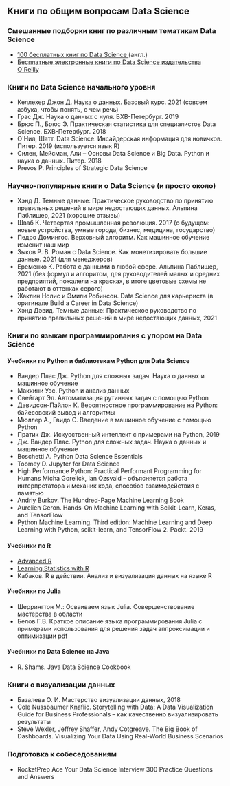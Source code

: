 ## Книги по общим вопросам Data Science
### Смешанные подборки книг по различным тематикам Data Science
- [100 бесплатных книг по Data Science ](https://www.learndatasci.com/free-data-science-books/) (англ.)
- [Бесплатные электронные книги по Data Science издательства O'Reilly](https://www.oreilly.com/data/free/archive.html)


### Книги по Data Science начального уровня
- Келлехер Джон Д. Наука о данных. Базовый курс. 2021 (совсем азбука, чтобы понять, о чем речь)
- Грас Дж. Наука о данных с нуля. БХВ-Петербург. 2019
- Брюс П., Брюс Э. Практическая статистика для специалистов Data Science. БХВ-Петербург. 2018
- О'Нил, Шатт. Data Science. Инсайдерская информация для новичков. Питер. 2019 (используется язык R)
- Силен, Мейсман, Али – Основы Data Science и Big Data. Python и наука о данных. Питер. 2018
- Prevos P. Principles of Strategic Data Science


### Научно-популярные книги о Data Science (и просто около)
- Хэнд Д. Темные данные: Практическое руководство по принятию правильных решений в мире недостающих данных. Альпина Паблишер, 2021 (хорошие отзывы)
- Шваб К. Четвертая промышленная революция. 2017 (о будущем: новые устройства, умные города, бизнес, медицина, государство)
- Педро Домингос. Верховный алгоритм. Как машинное обучение изменит наш мир
- Зыков Р. В. Роман с Data Science. Как монетизировать большие данные. 2021 (для менеджеров)
- Еременко К. Работа с данными в любой сфере. Альпина Паблишер, 2021 (без формул и алгоритом, для руководителей малых и средних предприятий, пожалели на красках, в итоге цветовые схемы не работают в оттенках серого)
- Жаклин Нолис и Эмили Робинсон. Data Science для карьериста (в оригинале Build a Career in Data Science)
- Хэнд Дэвид. Темные данные: Практическое руководство по принятию правильных решений в мире недостающих данных, 2021


### Книги по языкам программирования с упором на Data Science
#### Учебники по Python и библиотекам Python для Data Science
- Вандер Плас Дж. Python для сложных задач. Наука о данных и машинное обучение
- Маккини Уэс. Python и анализ данных
- Свейгарт Эл. Автоматизация рутинных задач с помощью Python
- Дэвидсон-Пайлон К. Вероятностное программирование на Python: байесовский вывод и алгоритмы
- Мюллер А., Гвидо С. Введение в машинное обучение с помощью Python
- Пратик Дж. Искусственный интеллект с примерами на Python, 2019
- Дж. Вандер Плас. Python для сложных задач. Наука о данных и машинное обучение
- Boschetti A. Python Data Science Essentials
- Toomey D. Jupyter for Data Science
- High Performance Python: Practical Performant Programming for Humans
Micha Gorelick, Ian Ozsvald – объясняется работа интерпретатора и механик кода, способов взаимодействия с памятью
- Andriy Burkov. The Hundred-Page Machine Learning Book
- Aurelien Geron. Hands-On Machine Learning with Scikit-Learn, Keras, and TensorFlow
- Python Machine Learning. Third edition: Machine Learning and Deep Learning with Python, scikit-learn, and TensorFlow 2. Packt. 2019

#### Учебники по R
- [Advanced R](http://adv-r.had.co.nz/)
- [Learning Statistics with R](https://web.archive.org/web/20170319021353/http://health.adelaide.edu.au:80/psychology/ccs/teaching/lsr/)
- Кабаков. R в действии. Анализ и визуализация данных на языке R

#### Учебники по Julia
- Шеррингтон М.: Осваиваем язык Julia. Совершенствование мастерства в области
- Белов Г.В. Краткое описание языка программирования Julia с примерами использования для решения задач аппроксимации и оптимизации [pdf](http://ihed.ras.ru/~thermo/Julia/Brief%20description%20of%20Julia%20language.pdf)

#### Учебники по Data Science на Java
- R. Shams. Java Data Science Cookbook


### Книги о визуализации данных
- Базалева О. И. Мастерство визуализации данных, 2018
- Cole Nussbaumer Knaflic. Storytelling with Data: A Data Visualization Guide for Business Professionals  – как качественно визуализировать результаты
- Steve Wexler, Jeffrey Shaffer, Andy Cotgreave. The Big Book of Dashboards. Visualizing Your Data Using Real-World Business Scenarios

### Подготовка к собеседованиям
- RocketPrep Ace Your Data Science Interview 300 Practice Questions and Answers

